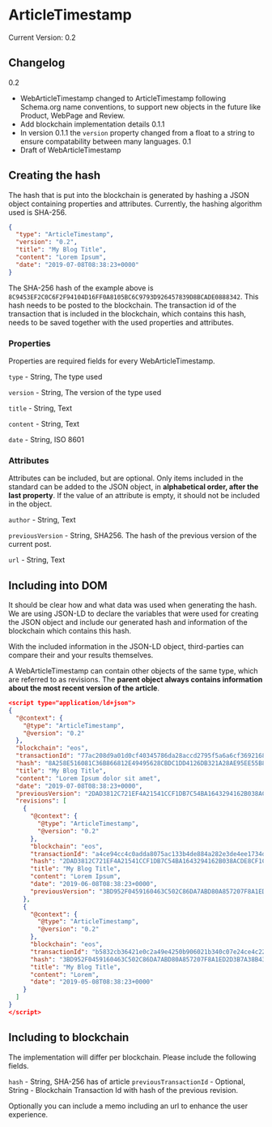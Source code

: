 # ArticleTimestamp

Current Version: 0.2

## Changelog
0.2
- WebArticleTimestamp changed to ArticleTimestamp following Schema.org name conventions, to support new objects in the future like Product, WebPage and Review. 
- Add blockchain implementation details
0.1.1
- In version 0.1.1 the `version` property changed from a float to a string to ensure compatability between many languages.
0.1
- Draft of WebArticleTimestamp

## Creating the hash

The hash that is put into the blockchain is generated by hashing a JSON object containing properties and attributes. Currently, the hashing algorithm used is SHA-256.

```json
{
  "type": "ArticleTimestamp",
  "version": "0.2",
  "title": "My Blog Title",
  "content": "Lorem Ipsum",
  "date": "2019-07-08T08:38:23+0000"
}
```

The SHA-256 hash of the example above is `8C9453EF2C0C6F2F94104D16FF0A8105BC6C9793D926457839D8BCADE0888342`. This hash needs to be posted to the blockchain. The transaction id of the transaction that is included in the blockchain, which contains this hash, needs to be saved together with the used properties and attributes. 

### Properties

Properties are required fields for every WebArticleTimestamp. 

`type` - String, The type used

`version` - String, The version of the type used

`title` - String, Text

`content` - String, Text

`date` - String, ISO 8601

### Attributes

Attributes can be included, but are optional. Only items included in the standard can be added to the JSON object, in **alphabetical order, after the last property**. If the value of an attribute is empty, it should not be included in the object.

`author` - String, Text

`previousVersion` - String, SHA256. The hash of the previous version of the current post.

`url` - String, Text

## Including into DOM

It should be clear how and what data was used when generating the hash. We are using JSON-LD to declare the variables that were used for creating the JSON object and include our generated hash and information of the blockchain which contains this hash. 

With the included information in the JSON-LD object, third-parties can compare their and your results themselves.

A WebArticleTimestamp can contain other objects of the same type, which are referred to as revisions. The **parent object always contains information about the most recent version of the article**.

```json
<script type="application/ld+json">
{
  "@context": {
    "@type": "ArticleTimestamp",
    "@version": "0.2"
  },
  "blockchain": "eos",
  "transactionId": "77ac208d9a01d0cf40345786da28accd2795f5a6a6cf3692168a2a71ca165708",
  "hash": "8A258E516081C36B866812E49495628CBDC1DD4126DB321A28AE95EE55B83BAB",
  "title": "My Blog Title",
  "content": "Lorem Ipsum dolor sit amet",
  "date": "2019-07-08T08:38:23+0000",
  "previousVersion": "2DAD3812C721EF4A21541CCF1DB7C54BA1643294162B038ACDE8CF1CE7DA511B",
  "revisions": [
    {
      "@context": {
        "@type": "ArticleTimestamp",
        "@version": "0.2"
      },
      "blockchain": "eos",
      "transactionId": "a4ce94cc4c0adda8075ac133b4de884a282e3de4ee1734d808a2e9737e06f5a1",
      "hash": "2DAD3812C721EF4A21541CCF1DB7C54BA1643294162B038ACDE8CF1CE7DA511B",
      "title": "My Blog Title",
      "content": "Lorem Ipsum",
      "date": "2019-06-08T08:38:23+0000",
      "previousVersion": "3BD952F0459160463C502C86DA7ABD80A857207F8A1ED2D3B7A38B438CA0D071"
    },
    {
      "@context": {
        "@type": "ArticleTimestamp",
        "@version": "0.2"
      },
      "blockchain": "eos",
      "transactionId": "b5832cb36421e0c2a49e4250b906021b340c07e24ce4c22156cf7d7cbf9a1254",
      "hash": "3BD952F0459160463C502C86DA7ABD80A857207F8A1ED2D3B7A38B438CA0D071",
      "title": "My Blog Title",
      "content": "Lorem",
      "date": "2019-05-08T08:38:23+0000"
    }
  ]
}
</script>
```

## Including to blockchain

The implementation will differ per blockchain. Please include the following fields. 

`hash` - String, SHA-256 has of article 
`previousTransactionId` - Optional, String - Blockchain Transaction Id with hash of the previous revision.

Optionally you can include a memo including an url to enhance the user experience.
